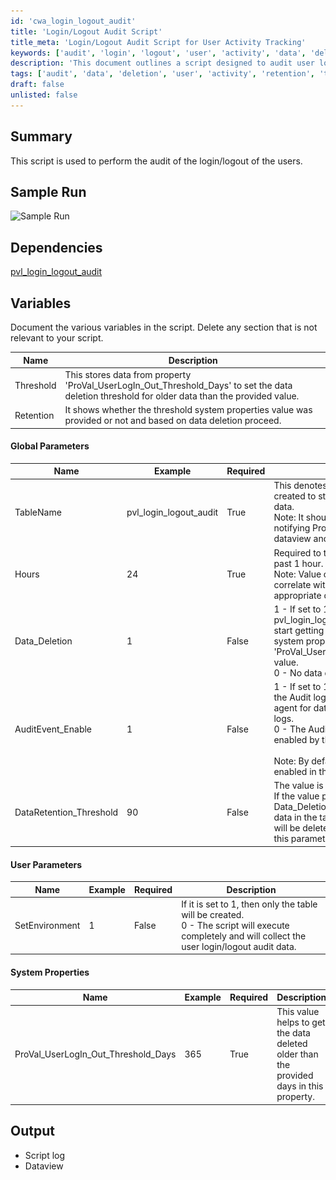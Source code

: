 ```yaml
---
id: 'cwa_login_logout_audit'
title: 'Login/Logout Audit Script'
title_meta: 'Login/Logout Audit Script for User Activity Tracking'
keywords: ['audit', 'login', 'logout', 'user', 'activity', 'data', 'deletion', 'threshold']
description: 'This document outlines a script designed to audit user login and logout activities, detailing its variables, parameters, and dependencies. It provides insights into how to manage data retention and deletion based on user activity over specified periods.'
tags: ['audit', 'data', 'deletion', 'user', 'activity', 'retention', 'threshold']
draft: false
unlisted: false
---
```

## Summary

This script is used to perform the audit of the login/logout of the users.

## Sample Run

![Sample Run](..\..\..\static\img\Activity-Logging-Reporting-DV,-Global\image_1.png)

## Dependencies

[pvl_login_logout_audit](https://proval.itglue.com/DOC-5078775-13392964)

## Variables

Document the various variables in the script. Delete any section that is not relevant to your script.

| Name           | Description                                                                                                                                                                |
|----------------|----------------------------------------------------------------------------------------------------------------------------------------------------------------------------|
| Threshold      | This stores data from property 'ProVal_UserLogIn_Out_Threshold_Days' to set the data deletion threshold for older data than the provided value.                          |
| Retention      | It shows whether the threshold system properties value was provided or not and based on data deletion proceed.                                                             |

#### Global Parameters

| Name                | Example                     | Required | Description                                                                                                                                                                                                                                           |
|---------------------|-----------------------------|----------|-------------------------------------------------------------------------------------------------------------------------------------------------------------------------------------------------------------------------------------------------------|
| TableName           | pvl_login_logout_audit      | True     | This denotes the name of the table created to store the activity login/logout data. <br>Note: It should not be changed without notifying ProVal DevOps team, else the dataview and solution will break.                                           |
| Hours               | 24                          | True     | Required to trace the user activity of the past 1 hour.<br>Note: Value can be changed and should correlate with the monitor interval to get appropriate data.                                                                                     |
| Data_Deletion       | 1                           | False    | 1 - If set to 1, then the table pvl_login_logout_audit older data will start getting truncated based on the system property 'ProVal_UserLogIn_Out_Threshold_Days' value.<br>0 - No data deletion will be performed.                            |
| AuditEvent_Enable   | 1                           | False    | 1 - If set to 1, then the script will enable the Audit login/logout local policy on the agent for data collection in the event logs.<br>0 - The Audit local policy will not be enabled by the script.<br><br>Note: By default, the policy is not enabled in the agent. |
| DataRetention_Threshold | 90                     | False    | The value is set in days.<br>If the value provided and the Data_Deletion is set to 1, then the older data in the table [vl_login_logout_audit](https://proval.itglue.com/DOC-5078775-13392964) will be deleted by the provided value of this parameter.  |

#### User Parameters

| Name              | Example | Required | Description                                                                                                                                                                                                                   |
|-------------------|---------|----------|-------------------------------------------------------------------------------------------------------------------------------------------------------------------------------------------------------------------------------|
| SetEnvironment     | 1       | False    | If it is set to 1, then only the table will be created.<br>0 - The script will execute completely and will collect the user login/logout audit data.                                                                          |

#### System Properties

| Name                                    | Example | Required | Description                                                                                                 |
|-----------------------------------------|---------|----------|-------------------------------------------------------------------------------------------------------------|
| ProVal_UserLogIn_Out_Threshold_Days    | 365     | True     | This value helps to get the data deleted older than the provided days in this property.                     |

## Output

- Script log
- Dataview


